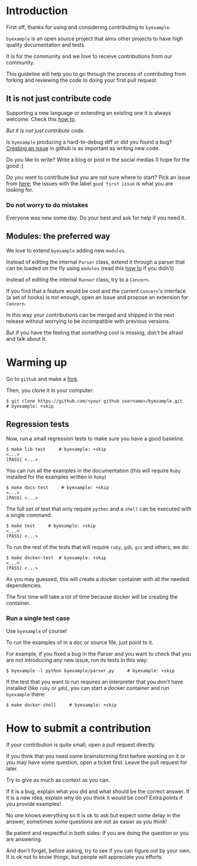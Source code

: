 # Introduction

First off, thanks for using and considering contributing to ``byexample``.

``byexample`` is an open source project that aims other projects to have
high quality documentation and tests.

It is for the community and we love to receive contributions from our
community.

This guideline will help you to go through the process of contributing
from forking and reviewing the code to doing your first pull request.

## It is not just contribute code

Supporting a new language or extending an existing one it is always welcome.
Check this [how to](docs/how_to_support_new_finders_and_languages.md).

*But it is not just contribute code.*

Is ``byexample`` producing a hard-to-debug diff or did you found a bug?
[Creating an issue](https://github.com/byexamples/byexample/issues) in
github is as important as writing new code.

Do you like to write? Write a blog or post in the social medias (I hope for the good :)

Do you want to contribute but you are not sure where to start?
Pick an issue from [here](https://github.com/byexamples/byexample/issues);
the issues with the label ``good first issue`` is what you are looking for.

### Do not worry to do mistakes

Everyone was new some day. Do your best and ask for help if you need it.


## Modules: the preferred way

We love to extend ``byexample`` adding new ``modules``.

Instead of editing the internal ``Parser`` class, extend it through a
parser that can be loaded on the fly using ``modules`` (read this
[how to](docs/how_to_support_new_finders_and_languages.md) if you
didn't)

Instead of editing the internal ``Runner`` class, try to a ``Concern``.

If you find that a feature would be cool and the current ``Concern``'s interface
(a set of hooks) is not enough, open an issue and propose an extension
for ``Concern``.

In this way your contributions can be merged and shipped in the next
release without worrying to be incompatible with previous versions.

But if you have the feeling that something cool is missing, don't be afraid
and talk about it.

# Warming up

Go to ``github`` and make a [fork](https://guides.github.com/activities/forking/).

Then, you clone it in your computer:

```shell
$ git clone https://github.com/<your github username>/byexample.git     # byexample: +skip
```

## Regression tests

Now, run a small regression tests to make sure you have a good baseline.

```shell
$ make lib-test     # byexample: +skip
<...>
[PASS] <...>
```

You can run all the examples in the documentation (this will require ``Ruby``
installed for the examples written in ``Ruby``)

```shell
$ make docs-test     # byexample: +skip
<...>
[PASS] <...>
```

The full set of test that only require ``python`` and a ``shell``
can be executed with a single command:

```shell
$ make test     # byexample: +skip
<...>
[PASS] <...>
```

To run the rest of the tests that will require ``ruby``, ``gdb``, ``gcc`` and
others, we do:

```shell
$ make docker-test  # byexample: +skip
<...>
[PASS] <...>
```

As you may guessed, this will create a docker container with all the needed
dependencies.

The first time will take a lot of time because docker will be creating
the container.

### Run a single test case

Use ``byexample`` of course!

To run the examples of in a doc or source file, just point to it.

For example, if you fixed a bug in the Parser and you want to check
that you are not introducing any new issue, run its tests in this way:

```shell
$ byexample -l python byexample/parser.py     # byexample: +skip
```

If the test that you want to run requires an interpreter that you
don't have installed (like ``ruby`` or ``gdb``), you can
start a docker container and run ``byexample`` there:

```shell
$ make docker-shell     # byexample: +skip
```

# How to submit a contribution

If your contribution is quite small, open a pull request directly.

If you think that you need some brainstorming first before working on it
or you may have some question, open a ticket first. Leave the pull request
for later.

Try to give as much as context as you can.

If it is a bug, explain what you did and what should be the correct answer.
If it is a new idea, explain why do you think it would be cool? Extra points
if you provide examples!

No one knows everything so it is ok to ask but expect some delay in the answer,
sometimes some questions are not as easier as you think!

Be patient and respectful in both sides: if you are doing the question or you
are answering.

And don't forget, before asking, try to see if you can figure out by your own.
It is ok not to know things, but people will appreciate you efforts.

